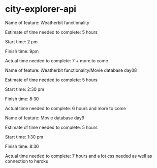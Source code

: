 # city-explorer-api

Name of feature: Weatherbit functionality

Estimate of time needed to complete: 5 hours

Start time: 2 pm

Finish time: 9pm

Actual time needed to complete: 7 + more to come 

Name of feature: Weatherbit functionality/Movie database day08

Estimate of time needed to complete: 5 hours

Start time: 2:30 pm

Finish time: 8:30

Actual time needed to complete: 6 hours and more to come

Name of feature: Movie database day9

Estimate of time needed to complete: 5 hours

Start time: 1:30 pm

Finish time: 8:30

Actual time needed to complete: 7 hours and a lot css needed as well as connection to heroku